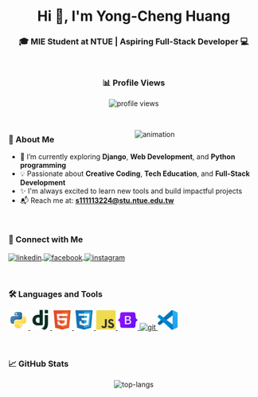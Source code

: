 <h1 align="center">Hi 👋, I'm Yong-Cheng Huang</h1>
<h3 align="center">🎓 MIE Student at NTUE | Aspiring Full-Stack Developer 💻</h3>

<br />

<h3 align="center">📊 Profile Views</h3>
<p align="center">
  <img src="https://komarev.com/ghpvc/?username=Yong-Cheng-Huang&label=Profile%20views&color=0e75b6&style=flat" alt="profile views" />
</p>

<br />

<p><img align="right" src="https://github.com/Adam-pw/Adam-pw/blob/main/animation_500_kxa883sd.gif" alt="animation" width="250"/></p>

### 🌟 About Me

- 🌱 I’m currently exploring **Django**, **Web Development**, and **Python programming**
- 💡 Passionate about **Creative Coding**, **Tech Education**, and **Full-Stack Development**
- ✨ I'm always excited to learn new tools and build impactful projects
- 📬 Reach me at: **s111113224@stu.ntue.edu.tw**

<br />

### 🤝 Connect with Me

<p align="left">
  <a href="https://www.linkedin.com/in/yongcheng-ntue/" target="blank">
    <img align="center" src="https://raw.githubusercontent.com/rahuldkjain/github-profile-readme-generator/master/src/images/icons/Social/linked-in-alt.svg" alt="linkedin" height="30" width="40" />
  </a>
  <a href="https://www.facebook.com/huang.yong.cheng.525876" target="blank">
    <img align="center" src="https://raw.githubusercontent.com/rahuldkjain/github-profile-readme-generator/master/src/images/icons/Social/facebook.svg" alt="facebook" height="30" width="40" />
  </a>
  <a href="https://www.instagram.com/frank06_21/" target="blank">
    <img align="center" src="https://raw.githubusercontent.com/rahuldkjain/github-profile-readme-generator/master/src/images/icons/Social/instagram.svg" alt="instagram" height="30" width="40" />
  </a>
</p>

<br />

### 🛠️ Languages and Tools

<p align="left"> 
  <a href="https://www.python.org" target="_blank" rel="noreferrer"> 
    <img src="https://raw.githubusercontent.com/devicons/devicon/master/icons/python/python-original.svg" alt="python" width="40" height="40" /> 
  </a> 
  <a href="https://www.djangoproject.com/" target="_blank" rel="noreferrer">
    <img src="https://raw.githubusercontent.com/devicons/devicon/master/icons/django/django-plain.svg" alt="django" width="40" height="40" />
  </a>
  <a href="https://developer.mozilla.org/en-US/docs/Web/HTML" target="_blank" rel="noreferrer"> 
    <img src="https://raw.githubusercontent.com/devicons/devicon/master/icons/html5/html5-original.svg" alt="html" width="40" height="40" /> 
  </a> 
  <a href="https://developer.mozilla.org/en-US/docs/Web/CSS" target="_blank" rel="noreferrer"> 
    <img src="https://raw.githubusercontent.com/devicons/devicon/master/icons/css3/css3-original.svg" alt="css" width="40" height="40" /> 
  </a>
  <a href="https://www.javascript.com/" target="_blank" rel="noreferrer"> 
    <img src="https://raw.githubusercontent.com/devicons/devicon/master/icons/javascript/javascript-original.svg" alt="javascript" width="40" height="40" /> 
  </a>
  <a href="https://getbootstrap.com/" target="_blank" rel="noreferrer"> 
    <img src="https://raw.githubusercontent.com/devicons/devicon/master/icons/bootstrap/bootstrap-original.svg" alt="bootstrap" width="40" height="40" /> 
  </a>
  <a href="https://git-scm.com/" target="_blank" rel="noreferrer"> 
    <img src="https://www.vectorlogo.zone/logos/git-scm/git-scm-icon.svg" alt="git" width="40" height="40" /> 
  </a>
  <a href="https://code.visualstudio.com/" target="_blank" rel="noreferrer">
    <img src="https://raw.githubusercontent.com/devicons/devicon/master/icons/vscode/vscode-original.svg" alt="vscode" width="40" height="40" />
  </a>
</p>

<br />

### 📈 GitHub Stats

<p align="center">
  <img src="https://github-readme-stats.vercel.app/api/top-langs?username=Yong-Cheng-Huang&show_icons=true&locale=en&layout=compact&theme=tokyonight" alt="top-langs" />
</p>
